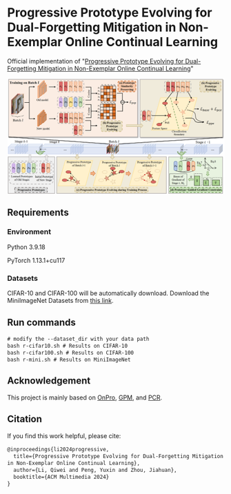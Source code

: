 # Progressive Prototype Evolving for Dual-Forgetting Mitigation in Non-Exemplar Online Continual Learning

Official implementation of "[Progressive Prototype Evolving for Dual-Forgetting Mitigation in Non-Exemplar Online Continual Learning](https://openreview.net/forum?id=y5R8XVVA03)"


<p align="center"><img src="./files/pipeline-ppe.png" align="center" width="750"></p>


## Requirements

### Environment
Python 3.9.18

PyTorch 1.13.1+cu117

### Datasets
CIFAR-10 and CIFAR-100 will be automatically download.
Download the MiniImageNet Datasets from [this link](https://www.kaggle.com/whitemoon/miniimagenet/download).
## Run commands


```shell
# modify the --dataset_dir with your data path
bash r-cifar10.sh # Results on CIFAR-10
bash r-cifar100.sh # Results on CIFAR-100
bash r-mini.sh # Results on MiniImageNet
```

## Acknowledgement

This project is mainly based on [OnPro](https://github.com/weilllllls/OnPro), [GPM](https://github.com/sahagobinda/GPM), and [PCR](https://github.com/FelixHuiweiLin/PCR).

## Citation

If you find this work helpful, please cite:
```
@inproceedings{li2024progressive,
  title={Progressive Prototype Evolving for Dual-Forgetting Mitigation in Non-Exemplar Online Continual Learning},
  author={Li, Qiwei and Peng, Yuxin and Zhou, Jiahuan},
  booktitle={ACM Multimedia 2024}
}
```